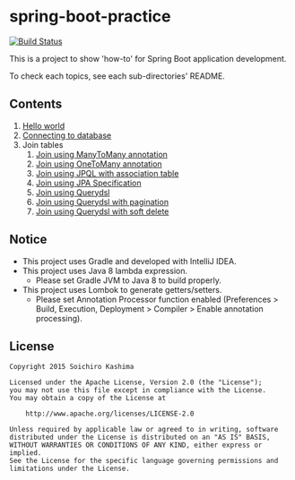 # spring-boot-practice

[![Build Status](https://travis-ci.org/ksoichiro/spring-boot-practice.svg?branch=master)](https://travis-ci.org/ksoichiro/spring-boot-practice)

This is a project to show 'how-to' for Spring Boot application development.  

To check each topics, see each sub-directories' README.

## Contents

1. [Hello world](20150622-hello-world)
1. [Connecting to database](20150622-db)
1. Join tables
    1. [Join using ManyToMany annotation](20150829-join-manytomany)
    1. [Join using OneToMany annotation](20150829-join-manytomany2)
    1. [Join using JPQL with association table](20150829-join-manytomany3)
    1. [Join using JPA Specification](20150901-join-manytomany4)
    1. [Join using Querydsl](20150903-join-manytomany5)
    1. [Join using Querydsl with pagination](20150903-join-manytomany6)
    1. [Join using Querydsl with soft delete](20150903-join-manytomany7)

## Notice

* This project uses Gradle and developed with IntelliJ IDEA.
* This project uses Java 8 lambda expression.
    * Please set Gradle JVM to Java 8 to build properly.
* This project uses Lombok to generate getters/setters.
    * Please set Annotation Processor function enabled (Preferences > Build, Execution, Deployment > Compiler > Enable annotation processing).

## License

    Copyright 2015 Soichiro Kashima

    Licensed under the Apache License, Version 2.0 (the "License");
    you may not use this file except in compliance with the License.
    You may obtain a copy of the License at

        http://www.apache.org/licenses/LICENSE-2.0

    Unless required by applicable law or agreed to in writing, software
    distributed under the License is distributed on an "AS IS" BASIS,
    WITHOUT WARRANTIES OR CONDITIONS OF ANY KIND, either express or implied.
    See the License for the specific language governing permissions and
    limitations under the License.
